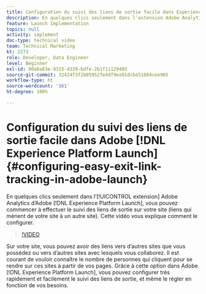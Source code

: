 ```yaml
---
title: Configuration du suivi des liens de sortie facile dans Experience Platform Launch
description: En quelques clics seulement dans l’extension Adobe Analytics d’Experience Platform Launch, vous pouvez commencer à effectuer le suivi des liens de sortie sur votre site (liens qui mènent de votre site à un autre site). Cette vidéo vous explique comment le configurer.
feature: Launch Implementation
topics: null
activity: implement
doc-type: technical video
team: Technical Marketing
kt: 2273
role: Developer, Data Engineer
level: Beginner
exl-id: 80a6a83e-9315-4339-bdfe-2b1f11129403
source-git-commit: 32424f3f2b05952fe4df9ea91dcbe51684cee905
workflow-type: ht
source-wordcount: '161'
ht-degree: 100%

---
```


# Configuration du suivi des liens de sortie facile dans Adobe [!DNL Experience Platform Launch] {#configuring-easy-exit-link-tracking-in-adobe-launch}

En quelques clics seulement dans l’[!UICONTROL extension] Adobe Analytics d’Adobe [!DNL Experience Platform Launch], vous pouvez commencer à effectuer le suivi des liens de sortie sur votre site (liens qui mènent de votre site à un autre site). Cette vidéo vous explique comment le configurer.

>[!VIDEO](https://video.tv.adobe.com/v/25763/?quality=12)

Sur votre site, vous pouvez avoir des liens vers d’autres sites que vous possédez ou vers d’autres sites avec lesquels vous collaborez. Il est courant de vouloir connaître le nombre de personnes qui cliquent pour se rendre sur ces sites à partir de vos pages. Grâce à cette option dans Adobe [!DNL Experience Platform Launch], vous pouvez configurer très rapidement et facilement le suivi des liens de sortie, et même le régler en fonction de vos besoins.

